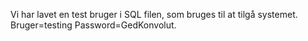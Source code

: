 Vi har lavet en test bruger i SQL filen, som bruges til at tilgå systemet.
Bruger=testing
Password=GedKonvolut.

